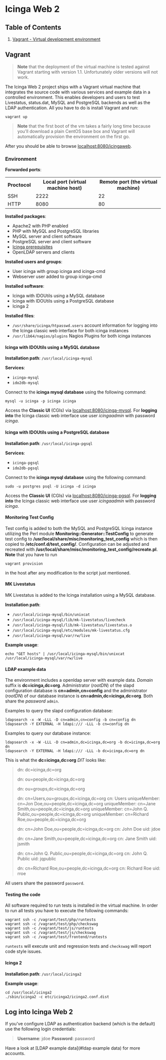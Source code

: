 # Icinga Web 2

## Table of Contents

1. [Vagrant - Virtual development environment](#vagrant)

## Vagrant

> **Note** that the deployment of the virtual machine is tested against Vagrant starting with version 1.1.
> Unfortunately older versions will not work.

The Icinga Web 2 project ships with a Vagrant virtual machine that integrates
the source code with various services and example data in a controlled
environment. This enables developers and users to test Livestatus, status.dat,
MySQL and PostgreSQL backends as well as the LDAP authentication. All you
have to do is install Vagrant and run:

    vagrant up

> **Note** that the first boot of the vm takes a fairly long time because
> you'll download a plain CentOS base box and Vagrant will automatically
> provision the environment on the first go.

After you should be able to browse [localhost:8080/icingaweb](http://localhost:8080/icingaweb).

### Environment

**Forwarded ports**:

<table>
    <tr>
        <th>Proctocol</th>
        <th>Local port (virtual machine host)</th>
        <th>Remote port (the virtual machine)</th>
    </tr>
    <tr>
        <td>SSH</td>
        <td>2222</td>
        <td>22</td>
    </tr>
    <tr>
        <td>HTTP</td>
        <td>8080</td>
        <td>80</td>
    </tr>
</table>

**Installed packages**:

* Apache2 with PHP enabled
* PHP with MySQL and PostgreSQL libraries
* MySQL server and client software
* PostgreSQL server and client software
* [Icinga prerequisites](http://docs.icinga.org/latest/en/quickstart-idoutils.html#installpackages)
* OpenLDAP servers and clients

**Installed users and groups**:

* User icinga with group icinga and icinga-cmd
* Webserver user added to group icinga-cmd

**Installed software**:

* Icinga with IDOUtils using a MySQL database
* Icinga with IDOUtils using a PostgreSQL database
* Icinga 2

**Installed files**:

* `/usr/share/icinga/htpasswd.users` account information for logging into the Icinga classic web interface for both icinga instances
* `/usr/lib64/nagios/plugins` Nagios Plugins for both icinga instances

#### Icinga with IDOUtils using a MySQL database

**Installation path**: `/usr/local/icinga-mysql`

**Services**:

* `icinga-mysql`
* `ido2db-mysql`

Connect to the **icinga mysql database** using the following command:

    mysql -u icinga -p icinga icinga

Access the **Classic UI** (CGIs) via [localhost:8080/icinga-mysql](http://localhost:8080/icinga-mysql).
For **logging into** the Icinga classic web interface use user *icingaadmin* with password *icinga*.

#### Icinga with IDOUtils using a PostgreSQL database

**Installation path**: `/usr/local/icinga-pgsql`

**Services**:

* `icinga-pgsql`
* `ido2db-pgsql`

Connect to the **icinga mysql database** using the following command:

    sudo -u postgres psql -U icinga -d icinga

Access the **Classic UI** (CGIs) via [localhost:8080/icinga-pgsql](http://localhost:8080/icinga-pgsql).
For **logging into** the Icinga classic web interface use user *icingaadmin* with password *icinga*.

#### Monitoring Test Config

Test config is added to both the MySQL and PostgreSQL Icinga instance utilizing the Perl module
**Monitoring::Generator::TestConfig** to generate test config to **/usr/local/share/misc/monitoring_test_config**
which is then copied to **<instance>/etc/conf.d/test_config/**.
Configuration can be adjusted and recreated with **/usr/local/share/misc/monitoring_test_config/recreate.pl**.
**Note** that you have to run

    vagrant provision

in the host after any modification to the script just mentioned.

#### MK Livestatus

MK Livestatus is added to the Icinga installation using a MySQL database.

**Installation path**:

* `/usr/local/icinga-mysql/bin/unixcat`
* `/usr/local/icinga-mysql/lib/mk-livestatus/livecheck`
* `/usr/local/icinga-mysql/lib/mk-livestatus/livestatus.o`
* `/usr/local/icinga-mysql/etc/modules/mk-livestatus.cfg`
* `/usr/local/icinga-mysql/var/rw/live`

**Example usage**:

    echo "GET hosts" | /usr/local/icinga-mysql/bin/unixcat /usr/local/icinga-mysql/var/rw/live

#### LDAP example data

The environment includes a openldap server with example data. *Domain* suffix is **dc=icinga,dc=org**.
Administrator (*rootDN*) of the slapd configuration database is **cn=admin,cn=config** and the
administrator (*rootDN*) of our database instance is **cn=admin,dc=icinga,dc=org**. Both share
the *password* `admin`.

Examples to query the slapd configuration database:

    ldapsearch -x -W -LLL -D cn=admin,cn=config -b cn=config dn
    ldapsearch -Y EXTERNAL -H ldapi:/// -LLL -b cn=config dn

Examples to query our database instance:

    ldapsearch -x -W -LLL -D cn=admin,dc=icinga,dc=org -b dc=icinga,dc=org dn
    ldapsearch -Y EXTERNAL -H ldapi:/// -LLL -b dc=icinga,dc=org dn

This is what the **dc=icinga,dc=org** *DIT* looks like:

> dn: dc=icinga,dc=org
>
> dn: ou=people,dc=icinga,dc=org
>
> dn: ou=groups,dc=icinga,dc=org
>
> dn: cn=Users,ou=groups,dc=icinga,dc=org
> cn: Users
> uniqueMember: cn=Jon Doe,ou=people,dc=icinga,dc=org
> uniqueMember: cn=Jane Smith,ou=people,dc=icinga,dc=org
> uniqueMember: cn=John Q. Public,ou=people,dc=icinga,dc=org
> uniqueMember: cn=Richard Roe,ou=people,dc=icinga,dc=org
>
> dn: cn=John Doe,ou=people,dc=icinga,dc=org
> cn: John Doe
> uid: jdoe
>
> dn: cn=Jane Smith,ou=people,dc=icinga,dc=org
> cn: Jane Smith
> uid: jsmith
>
> dn: cn=John Q. Public,ou=people,dc=icinga,dc=org
> cn: John Q. Public
> uid: jqpublic
>
> dn: cn=Richard Roe,ou=people,dc=icinga,dc=org
> cn: Richard Roe
> uid: rroe

All users share the password `password`.

#### Testing the code

All software required to run tests is installed in the virtual machine.
In order to run all tests you have to execute the following commands:

    vagrant ssh -c /vagrant/test/php/runtests
    vagrant ssh -c /vagrant/test/php/checkswag
    vagrant ssh -c /vagrant/test/js/runtests
    vagrant ssh -c /vagrant/test/js/checkswag
    vagrant ssh -c /vagrant/test/frontend/runtests

`runtests` will execute unit and regression tests and `checkswag` will report
code style issues.

#### Icinga 2

**Installation path**: `/usr/local/icinga2`

**Example usage**:

    cd /usr/local/icinga2
    ./sbin/icinga2 -c etc/icinga2/icinga2.conf.dist

## Log into Icinga Web 2

If you've configure LDAP as authentication backend (which is the default) use the following login credentials:

> **Username**: jdoe
> **Password**: password

Have a look at [LDAP example data](#ldap example data) for more accounts.
